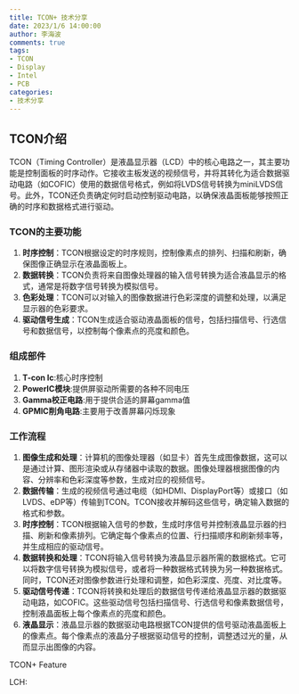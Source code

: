 ```yaml
---
title: TCON+ 技术分享
date: 2023/1/6 14:00:00
author: 李海波
comments: true
tags: 
- TCON
- Display
- Intel
- PCB
categories: 
- 技术分享
---
```


## TCON介绍

TCON（Timing Controller）是液晶显示器（LCD）中的核心电路之一，其主要功能是控制面板的时序动作。它接收主板发送的视频信号，并将其转化为适合数据驱动电路（如COFIC）使用的数据信号格式，例如将LVDS信号转换为miniLVDS信号。此外，TCON还负责确定何时启动控制驱动电路，以确保液晶面板能够按照正确的时序和数据格式进行驱动。

### TCON的主要功能

1. **时序控制**：TCON根据设定的时序规则，控制像素点的排列、扫描和刷新，确保图像正确显示在液晶面板上。
2. **数据转换**：TCON负责将来自图像处理器的输入信号转换为适合液晶显示的格式，通常是将数字信号转换为模拟信号。
3. **色彩处理**：TCON可以对输入的图像数据进行色彩深度的调整和处理，以满足显示器的色彩要求。
4. **驱动信号生成**：TCON生成适合驱动液晶面板的信号，包括扫描信号、行选信号和数据信号，以控制每个像素点的亮度和颜色。



### 组成部件

1. **T-con Ic**:核心时序控制
2. **PowerIC模块**:提供屏驱动所需要的各种不同电压
3. **Gamma校正电路**:用于提供合适的屏幕gamma值
4. **GPMIC削角电路**:主要用于改善屏幕闪烁现象

### 工作流程

1. **图像生成和处理**：计算机的图像处理器（如显卡）首先生成图像数据，这可以是通过计算、图形渲染或从存储器中读取的数据。图像处理器根据图像的内容、分辨率和色彩深度等参数，生成对应的视频信号。
2. **数据传输**：生成的视频信号通过电缆（如HDMI、DisplayPort等）或接口（如LVDS、eDP等）传输到TCON。TCON接收并解码这些信号，确定输入数据的格式和参数。
3. **时序控制**：TCON根据输入信号的参数，生成时序信号并控制液晶显示器的扫描、刷新和像素排列。它确定每个像素点的位置、行扫描顺序和刷新频率等，并生成相应的驱动信号。
4. **数据转换和处理**：TCON将输入信号转换为液晶显示器所需的数据格式。它可以将数字信号转换为模拟信号，或者将一种数据格式转换为另一种数据格式。同时，TCON还对图像参数进行处理和调整，如色彩深度、亮度、对比度等。
5. **驱动信号传递**：TCON将转换和处理后的数据信号传递给液晶显示器的数据驱动电路，如COFIC。这些驱动信号包括扫描信号、行选信号和像素数据信号，控制液晶面板上每个像素点的亮度和颜色。
6. **液晶显示**：液晶显示器的数据驱动电路根据TCON提供的信号驱动液晶面板上的像素点。每个像素点的液晶分子根据驱动信号的控制，调整透过光的量，从而显示出图像的内容。



TCON+ Feature

LCH: